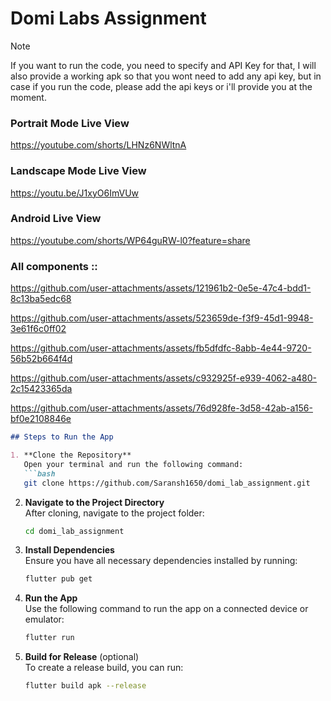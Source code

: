 # Domi Labs Assignment

> [!NOTE]  
> If you want to run the code, you need to specify and API Key for that, I will also provide a working apk so that you wont need to add any api key, but in case if you run the code, please add the api keys or i'll provide you at the moment.



### Portrait Mode Live View
https://youtube.com/shorts/LHNz6NWltnA

### Landscape Mode Live View
https://youtu.be/J1xyO6ImVUw

### Android Live View
https://youtube.com/shorts/WP64guRW-l0?feature=share

### All components ::



https://github.com/user-attachments/assets/121961b2-0e5e-47c4-bdd1-8c13ba5edc68



https://github.com/user-attachments/assets/523659de-f3f9-45d1-9948-3e61f6c0ff02



https://github.com/user-attachments/assets/fb5dfdfc-8abb-4e44-9720-56b52b664f4d



https://github.com/user-attachments/assets/c932925f-e939-4062-a480-2c15423365da



https://github.com/user-attachments/assets/76d928fe-3d58-42ab-a156-bf0e2108846e




```markdown
## Steps to Run the App

1. **Clone the Repository**  
   Open your terminal and run the following command:
   ```bash
   git clone https://github.com/Saransh1650/domi_lab_assignment.git
   ```

2. **Navigate to the Project Directory**  
   After cloning, navigate to the project folder:
   ```bash
   cd domi_lab_assignment
   ```

3. **Install Dependencies**  
   Ensure you have all necessary dependencies installed by running:
   ```bash
   flutter pub get
   ```

4. **Run the App**  
   Use the following command to run the app on a connected device or emulator:
   ```bash
   flutter run
   ```

5. **Build for Release** (optional)  
   To create a release build, you can run:
   ```bash
   flutter build apk --release
   ```










